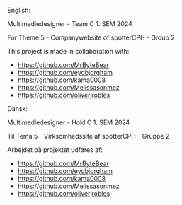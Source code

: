 English:

Multimediedesigner - Team C 1. SEM 2024

For Theme 5 - Companywebsite of spotterCPH - Group 2

This project is made in collaboration with:

- https://github.com/MrByteBear
- https://github.com/eydbjorgham
- https://github.com/kama0008
- https://github.com/Melissasonmez
- https://github.com/oliverjrobles

Dansk:

Multimediedesigner - Hold C 1. SEM 2024

Til Tema 5 - Virksomhedssite af spotterCPH - Gruppe 2

Arbejdet på projektet udføres af:

- https://github.com/MrByteBear
- https://github.com/eydbjorgham
- https://github.com/kama0008
- https://github.com/Melissasonmez
- https://github.com/oliverjrobles

